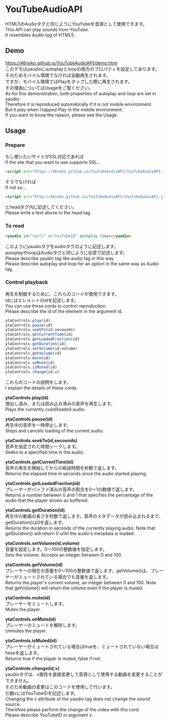 ﻿YouTubeAudioAPI
====

HTML5のAudioタグと同じようにYouYubeを音源として使用できます。    
This API can play sounds from YouTube.  
It resembles Audio tag of HTML5.

## Demo
https://46neko.github.io/YouTubeAudioAPI/demo.html  
このデモはyaudioにautoplayとloopの両方のプロパティを設定してあります。  
そのためモバイル環境でなければ自動再生されます。  
ですが、モバイル環境ではPlayをタップした際に再生されます。  
その理由についてはUsageをご覧ください。  
As for this demonstration, both properties of autoplay and loop are set in yaudio.  
Therefore it is reproduced automatically if it is not mobile environment.  
But it play when I tapped Play in the mobile environment.  
If you want to know the reason, please see the Usage.

## Usage
### Prepare
もし使いたいサイトがSSL対応であれば  
If the site that you want to use supports SSL...

```html
<script src="https://46neko.github.io/YouTubeAudioAPI/YouTubeAudioAPI.js"></script>
```

そうでなければ  
If not so...

```html
<script src="http://46neko.github.io/YouTubeAudioAPI/YouTubeAudioAPI.js"></script>
```

とheadタグ内に記述してください。  
Please write a text above to the head tag.

### To read

```html
<yaudio id="test1" v="YouTubeID" autoplay loop></yaudio>
```

このようにyaudioタグをaudioタグのように記述します。  
autoplayやloopはAudioタグと同じように任意で記述します。  
Please describe yaudio tag like audio tag in this way.  
Please describe autoplay and loop for an option in the same way as Audio tag.

### Control playback
再生を制御するために、これらのコードが使用できます。  
idにはエレメントのidを記述します。  
You can use these cords to control reproduction.  
Please describe the id of the element in the argument id.

```javascript
ytaControls.play(id)
ytaControls.pause(id)
ytaControls.seekTo(id,secounds)
ytaControls.getCurrentTime(id)
ytaControls.getLoadedFraction(id)
ytaControls.getDuration(id)
ytaControls.setVolume(id,volume)
ytaControls.getVolume(id)
ytaControls.mute(id)
ytaControls.unMute(id)
ytaControls.isMuted(id)
ytaControls.change(id,v)
```

これらのコードの説明をします。  
I explain the details of these cords.  
  
**ytaControls.play(id)**  
頭出し済み、または読み込み済みの音声を再生します。  
Plays the currently cued/loaded audio.  
  
**ytaControls.pause(id)**  
再生中の音声を一時停止します。  
Stops and cancels loading of the current audio.  
  
**ytaControls.seekTo(id,secounds)**  
音声を指定された時間シークします。  
Seeks to a specified time in the audio.  
  
**ytaControls.getCurrentTime(id)**  
音声の再生を開始してからの経過時間を秒数で返します。  
Returns the elapsed time in seconds since the audio started playing.  
  
**ytaControls.getLoadedFraction(id)**  
プレーヤーがバッファ済みの音声の割合を0～1の数値で返します。  
Returns a number between 0 and 1 that specifies the percentage of the audio that the player shows as buffered.  
  
**ytaControls.getDuration(id)**  
再生中の動画の長さを秒数で返します。音声のメタデータが読み込まれるまで、getDuration()は0を返します。  
Returns the duration in seconds of the currently playing audio. Note that getDuration() will return 0 until the audio's metadata is loaded.  
  
**ytaControls.setVolume(id,volume)**  
音量を設定します。0～100の整数値を指定します。  
Sets the volume. Accepts an integer between 0 and 100.  
  
**ytaControls.getVolume(id)**  
プレーヤーの現在の音量を0～100の整数値で返します。getVolume()は、プレーヤーがミュートされている場合でも音量を返します。  
Returns the player's current volume, an integer between 0 and 100. Note that getVolume() will return the volume even if the player is muted.  
  
**ytaControls.mute(id)**  
プレーヤーをミュートします。  
Mutes the player.  
  
**ytaControls.unMute(id)**  
プレーヤーのミュートを解除します。  
Unmutes the player.    
  
**ytaControls.isMuted(id)**  
プレーヤーがミュートされている場合はtrueを、ミュートされていない場合はfalseを返します。  
Returns true if the player is muted, false if not.  
  
**ytaControls.change(id,v)**  
yaudioタグは、v属性を直接変更して音源として使用する動画を変更することができません。  
そのため動画の変更はこのコードを使用して行います。  
引数vにはYouTubeIDを記述します。  
Changing the v attribute of the yaudio tag does not change the sound source.  
Therefore please perform the change of the video with this cord.  
Please describe YouTubeID in argument v.